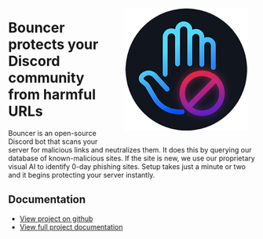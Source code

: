 <img src="/img/bouncer-dark.png" alt="Bouncer hand logo" align="right" width="250" height="250" style="padding: 1rem"/>

# Bouncer protects your Discord community from harmful URLs

Bouncer is an open-source Discord bot that scans your server for malicious links and neutralizes them. It does this by querying our database of known-malicious sites. If the site is new, we use our proprietary visual AI to identify 0-day phishing sites. Setup takes just a minute or two and it begins protecting your server instantly.

## Documentation
- [View project on github](https://github.com/interlock-network/interlock-bouncer)
- [View full project documentation](https://github.com/interlock-network/interlock-bouncer/tree/main/docs)